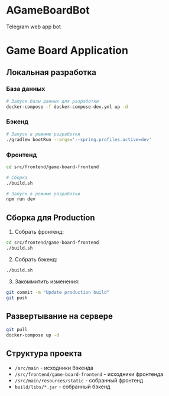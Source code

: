# AGameBoardBot
Telegram web app bot

# Game Board Application

## Локальная разработка

### База данных

```bash
# Запуск базы данных для разработки
docker-compose -f docker-compose-dev.yml up -d
```

### Бэкенд

```bash
# Запуск в режиме разработки
./gradlew bootRun --args='--spring.profiles.active=dev'
```

### Фронтенд

```bash
cd src/frontend/game-board-frontend

# Сборка
./build.sh

# Запуск в режиме разработки
npm run dev
```

## Сборка для Production

1. Собрать фронтенд:
```bash
cd src/frontend/game-board-frontend
./build.sh
```

2. Собрать бэкенд:
```bash
./build.sh
```

3. Закоммитить изменения:
```bash
git commit -m "Update production build"
git push
```

## Развертывание на сервере

```bash
git pull
docker-compose up -d
```

## Структура проекта

- `/src/main` - исходники бэкенда
- `/src/frontend/game-board-frontend` - исходники фронтенда
- `/src/main/resources/static` - собранный фронтенд
- `build/libs/*.jar` - собранный бэкенд
